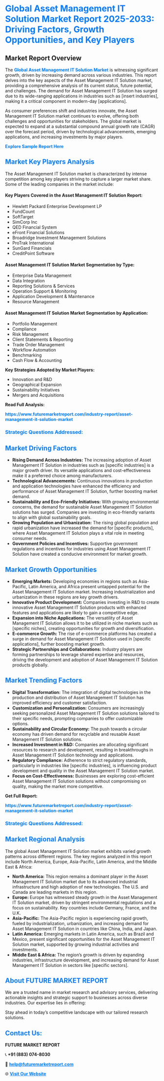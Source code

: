 <h1 style="color: #007BFF;">Global Asset Management IT Solution Market Report 2025-2033: Driving Factors, Growth Opportunities, and Key Players</h1>

<section id="overview">
<h2>Market Report Overview</h2>
<p>The <a href="https://www.futuremarketreport.com/industry-report/asset-management-it-solution-market" style="color: #007BFF; text-decoration: none;"><strong>Global Asset Management IT Solution Market</strong></a> is witnessing significant growth, driven by increasing demand across various industries. This report delves into the key aspects of the Asset Management IT Solution market, providing a comprehensive analysis of its current status, future potential, and challenges. The demand for Asset Management IT Solution has surged due to its wide-ranging applications in industries such as [insert industries], making it a critical component in modern-day [applications].</p>
<p>As consumer preferences shift and industries innovate, the Asset Management IT Solution market continues to evolve, offering both challenges and opportunities for stakeholders. The global market is expected to expand at a substantial compound annual growth rate (CAGR) over the forecast period, driven by technological advancements, emerging applications, and increasing investments by major players.</p>
</section>

<section id="overview">
<p><a href="https://www.futuremarketreport.com/request-sample/reportId=49213" style="color: #007BFF; text-decoration: none;"><strong>Explore Sample Report Here</strong></a></p>
</section>

<section id="key-players">
<h2 style="color: #007BFF;">Market Key Players Analysis</h2>
<p>The Asset Management IT Solution market is characterized by intense competition among key players striving to capture a larger market share. Some of the leading companies in the market include:</p>
<h4>Key Players Covered in the Asset Management IT Solution Report:</h4>
<ul><li>Hewlett Packard Enterprise Development LP</li><li>FundCount</li><li>SoftTarget</li><li>SimCorp Inc</li><li>QED Financial System</li><li>eFront Financial Solutions</li><li>Broadridge Investment Management Solutions</li><li>ProTrak International</li><li>SunGard Financials</li><li>CreditPoint Software</li></ul>
<h4>Asset Management IT Solution Market Segmentation by Type:</h4>
<ul><li>Enterprise Data Management</li><li>Data Integration</li><li>Reporting Solutions &amp; Services</li><li>Operation Support &amp; Monitoring</li><li>Application Development &amp; Maintenance</li><li>Resource Management</li></ul>

<h4>Asset Management IT Solution Market Segmentation by Application:</h4>
<ul><li>Portfolio Management</li><li>Compliance</li><li>Risk Management</li><li>Client Statements &amp; Reporting</li><li>Trade Order Management</li><li>Workflow Automation</li><li>Benchmarking</li><li>Cash Flow &amp; Accounting</li></ul>
<p><strong>Key Strategies Adopted by Market Players:</strong></p>
<ul>
<li>Innovation and R&D</li>
<li>Geographical Expansion</li>
<li>Sustainability Initiatives</li>
<li>Mergers and Acquisitions</li>
</ul>
</section>

<section>
<p><strong>Read Full Analysis: </strong></p><a href="https://www.futuremarketreport.com/industry-report/asset-management-it-solution-market" style="color: #007BFF; text-decoration: none;"><strong>https://www.futuremarketreport.com/industry-report/asset-management-it-solution-market</strong></a>
<h3 style="color: #007BFF;">Strategic Questions Addressed:</h3>
</section>

<section id="driving-factors">
<h2 style="color: #007BFF;">Market Driving Factors</h2>
<ul>
<li><strong>Rising Demand Across Industries:</strong> The increasing adoption of Asset Management IT Solution in industries such as [specific industries] is a major growth driver. Its versatile applications and cost-effectiveness make it a preferred choice among manufacturers.</li>
<li><strong>Technological Advancements:</strong> Continuous innovations in production and application technologies have enhanced the efficiency and performance of Asset Management IT Solution, further boosting market demand.</li>
<li><strong>Sustainability and Eco-Friendly Initiatives:</strong> With growing environmental concerns, the demand for sustainable Asset Management IT Solution solutions has surged. Companies are investing in eco-friendly variants to align with global sustainability goals.</li>
<li><strong>Growing Population and Urbanization:</strong> The rising global population and rapid urbanization have increased the demand for [specific products], where Asset Management IT Solution plays a vital role in meeting consumer needs.</li>
<li><strong>Government Policies and Incentives:</strong> Supportive government regulations and incentives for industries using Asset Management IT Solution have created a conducive environment for market growth.</li>
</ul>
</section>

<section id="growth-opportunities">
<h2 style="color: #007BFF;">Market Growth Opportunities</h2>
<ul>
<li><strong>Emerging Markets:</strong> Developing economies in regions such as Asia-Pacific, Latin America, and Africa present untapped potential for the Asset Management IT Solution market. Increasing industrialization and urbanization in these regions are key growth drivers.</li>
<li><strong>Innovative Product Development:</strong> Companies investing in R&D to create innovative Asset Management IT Solution products with enhanced features and applications are likely to gain a competitive edge.</li>
<li><strong>Expansion into Niche Applications:</strong> The versatility of Asset Management IT Solution allows it to be utilized in niche markets such as [specific niches], creating opportunities for growth and diversification.</li>
<li><strong>E-commerce Growth:</strong> The rise of e-commerce platforms has created a surge in demand for Asset Management IT Solution used in [specific applications], further boosting market growth.</li>
<li><strong>Strategic Partnerships and Collaborations:</strong> Industry players are forming partnerships to leverage shared expertise and resources, driving the development and adoption of Asset Management IT Solution products globally.</li>
</ul>
</section>

<section id="trending-factors">
<h2 style="color: #007BFF;">Market Trending Factors</h2>
<ul>
<li><strong>Digital Transformation:</strong> The integration of digital technologies in the production and distribution of Asset Management IT Solution has improved efficiency and customer satisfaction.</li>
<li><strong>Customization and Personalization:</strong> Consumers are increasingly seeking personalized Asset Management IT Solution solutions tailored to their specific needs, prompting companies to offer customizable options.</li>
<li><strong>Sustainability and Circular Economy:</strong> The push towards a circular economy has driven demand for recyclable and reusable Asset Management IT Solution solutions.</li>
<li><strong>Increased Investment in R&D:</strong> Companies are allocating significant resources to research and development, resulting in breakthroughs in Asset Management IT Solution technology and applications.</li>
<li><strong>Regulatory Compliance:</strong> Adherence to strict regulatory standards, particularly in industries like [specific industries], is influencing product development and quality in the Asset Management IT Solution market.</li>
<li><strong>Focus on Cost-Effectiveness:</strong> Businesses are exploring cost-efficient Asset Management IT Solution solutions without compromising on quality, making the market more competitive.</li>
</ul>
</section>

<section>
<p><strong>Get Full Report: </strong></p><a href="https://www.futuremarketreport.com/industry-report/asset-management-it-solution-market" style="color: #007BFF; text-decoration: none;"><strong>https://www.futuremarketreport.com/industry-report/asset-management-it-solution-market</strong></a>
<h3 style="color: #007BFF;">Strategic Questions Addressed:</h3>
</section>


<section id="regional-analysis">
<h2 style="color: #007BFF;">Market Regional Analysis</h2>
<p>The global Asset Management IT Solution market exhibits varied growth patterns across different regions. The key regions analyzed in this report include North America, Europe, Asia-Pacific, Latin America, and the Middle East & Africa:</p>
<ul>
<li><strong>North America:</strong> This region remains a dominant player in the Asset Management IT Solution market due to its advanced industrial infrastructure and high adoption of new technologies. The U.S. and Canada are leading markets in this region.</li>
<li><strong>Europe:</strong> Europe has witnessed steady growth in the Asset Management IT Solution market, driven by stringent environmental regulations and a focus on sustainability. Key countries include Germany, France, and the U.K.</li>
<li><strong>Asia-Pacific:</strong> The Asia-Pacific region is experiencing rapid growth, fueled by industrialization, urbanization, and increasing demand for Asset Management IT Solution in countries like China, India, and Japan.</li>
<li><strong>Latin America:</strong> Emerging markets in Latin America, such as Brazil and Mexico, present significant opportunities for the Asset Management IT Solution market, supported by growing industrial activities and investments.</li>
<li><strong>Middle East & Africa:</strong> The region’s growth is driven by expanding industries, infrastructure development, and increasing demand for Asset Management IT Solution in sectors like [specific sectors].</li>
</ul>
</section>

<footer>
<h2 style="color: #007BFF;">About FUTURE MARKET REPORT</h2>
<p>We are a trusted name in market research and advisory services, delivering actionable insights and strategic support to businesses across diverse industries. Our expertise lies in offering:</p>

<p>Stay ahead in today’s competitive landscape with our tailored research solutions.</p>

<h2 style="color: #007BFF;">Contact Us:</h2>
<p><strong>FUTURE MARKET REPORT</strong></p>
<p>📞 <strong>+91 (883) 074-8030</strong></p>
<p>📧 <strong><a href="mailto:help@futuremarketreport.com" style="color: #007BFF;">help@futuremarketreport.com</a></strong></p>
<p>🌐 <strong><a href="https://www.futuremarketreport.com/" style="color: #007BFF;">Visit Our Website</a></strong></p>
</footer>